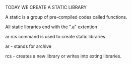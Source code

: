 TODAY WE CREATE A STATIC LIBRARY

A static is a group of pre-compiled codes called functions.

All static libraries end with the ".a" extention

ar rcs command is used to create static libraries

ar - stands for archive

rcs - creates a new library or writes into exting libraries.
